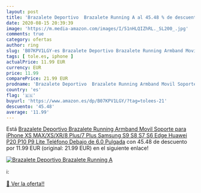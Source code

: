 ```yaml
---
layout: post
title: 'Brazalete Deportivo  Brazalete Running A al 45.48 % de descuento'
date: 2020-08-15 20:39:39
image: 'https://m.media-amazon.com/images/I/51nHLQIZhRL._SL200_.jpg'
comments: true
category: ofertas
author: ring
slug: 'B07KPV1LGY-es Brazalete Deportivo Brazalete Running Armband Movil...'
tags: [ tole.es, iphone ]
actualPrice: 11.99 EUR
currency: EUR
price: 11.99
comparePrice: 21.99 EUR
prodname: 'Brazalete Deportivo  Brazalete Running Armband Movil Soporte para iPhone XS MAX/XS/XR/8 Plus/7 Plus  Samsung S9 S8 S7 S6 Edge  Huawei P20 P10 P9 Lite Teléfono Debajo de 6.0 Pulgada'
country: 'es'
flag: '🇪🇸'
buyurl: 'https://www.amazon.es/dp/B07KPV1LGY/?tag=tolees-21'
descuento: '45.48'
average: '11.99'
---
```


Está [Brazalete Deportivo  Brazalete Running Armband Movil Soporte para iPhone XS MAX/XS/XR/8 Plus/7 Plus  Samsung S9 S8 S7 S6 Edge  Huawei P20 P10 P9 Lite Teléfono Debajo de 6.0 Pulgada](https://www.amazon.es/dp/B07KPV1LGY/?tag=tolees-21) con 45.48 de descuento por 11.99 EUR (original: 21.99 EUR) en el siguiente enlace!

[![Brazalete Deportivo  Brazalete Running A](https://m.media-amazon.com/images/I/51nHLQIZhRL._SL200_.jpg)](https://www.amazon.es/dp/B07KPV1LGY/?tag=tolees-21)

ℹ️:


[🛒 Ver la oferta!!](https://www.amazon.es/dp/B07KPV1LGY/?tag=tolees-21)
